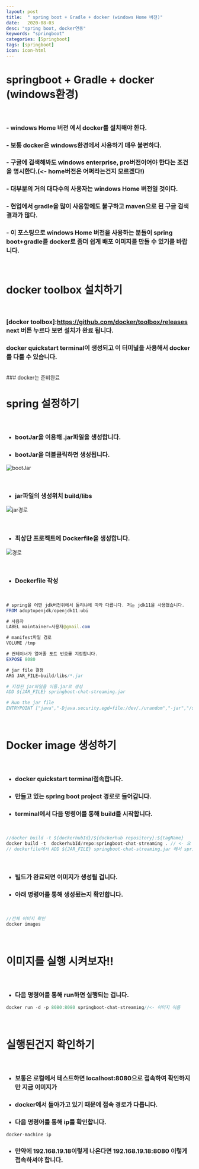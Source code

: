 ```yaml
---
layout: post
title:  " spring boot + Gradle + docker (windows Home 버전)"
date:   2020-08-03
desc: "spring boot, docker연동"
keywords: "springboot"
categories: [Springboot]
tags: [springboot]
icon: icon-html
---
```


springboot + Gradle + docker (windows환경)
======

<br/>

### - windows Home 버전 에서 docker를 설치해야 한다.
### - 보통 docker은 windows환경에서 사용하기 매우 불편하다.
### - 구글에 검색해봐도 windows enterprise, pro버전이어야 한다는 조건을 명시한다.(<- home버전은 어쩌라는건지 모르겠다!)
### - 대부분의 거의 대다수의 사용자는 windows Home 버전일 것이다. 
### - 현업에서 gradle을 많이 사용함에도 불구하고 maven으로 된 구글 검색 결과가 많다. 
### - 이 포스팅으로 windows Home 버전을 사용하는 분들이 spring boot+gradle를 docker로 좀더 쉽게 배포 이미지를 만들 수 있기를 바랍니다.


<br/>

docker toolbox 설치하기
=====

<br/>

### [docker toolbox]:https://github.com/docker/toolbox/releases next 버튼 누르다 보면 설치가 완료 됩니다.
### docker quickstart terminal이 생성되고 이 터미널을 사용해서 docker를 다룰 수 있습니다.
<br/>
### docker는 준비완료

<br/>

spring 설정하기
=====

<br/>

+ ### bootJar을 이용해 .jar파일을 생성합니다.
+ ### bootJar을 더블클릭하면 생성됩니다.
![bootJar](https://user-images.githubusercontent.com/37110261/89183946-006a3e80-d5d3-11ea-83ff-647afcd48cf6.PNG)

<br/>

+ ### jar파일의 생성위치 build/libs
![jar경로](https://user-images.githubusercontent.com/37110261/89183953-019b6b80-d5d3-11ea-89da-becf0616cb23.PNG)

<br/>

+ ### 최상단 프로젝트에 Dockerfile을 생성합니다.
![경로](https://user-images.githubusercontent.com/37110261/89183393-1f1c0580-d5d2-11ea-9f36-5ba91f51e1b0.PNG)

<br/>

+ ### Dockerfile 작성

<br/>

``` java
# spring을 어떤 jdk버전위에서 돌리냐에 따라 다릅니다. 저는 jdk11을 사용했습니다.
FROM adoptopenjdk/openjdk11:ubi

# 사용자
LABEL maintainer=사용자@gmail.com

# manifest파일 경로
VOLUME /tmp

# 컨테이너가 열어줄 포트 번호를 지정합니다.
EXPOSE 8080

# jar file 결정
ARG JAR_FILE=build/libs/*.jar

# 지정된 jar파일을 이름.jar로 생성
ADD ${JAR_FILE} springboot-chat-streaming.jar

# Run the jar file
ENTRYPOINT ["java","-Djava.security.egd=file:/dev/./urandom","-jar","/springboot-chat-streaming.jar"]

```

<br/>

Docker image 생성하기
=====

<br/>

+ ### docker quickstart terminal접속합니다.
+ ### 만들고 있는 spring boot project 경로로 들어갑니다.
+ ### terminal에서 다음 명령어를 통해 build를 시작합니다.

<br/>

``` java
//docker build -t ${dockerhubId}/${dockerhub repository}:${tagName}
docker build -t  dockerhubId/repo:springboot-chat-streaming . // <- 요 . 부분까지 입력하셔야 합니다.
// dockerfile에서 ADD ${JAR_FILE} springboot-chat-streaming.jar 에서 springboot-chat-streaming부분 입력

```
<br/>

+ ### 빌드가 완료되면 이미지가 생성될 겁니다.
+ ### 아래 명령어를 통해 생성됬는지 확인합니다.

<br/>

``` java
//전체 이미지 확인
docker images
```

<br/>

이미지를 실행 시켜보자!!
=====

<br/>

+ ### 다음 명령어를 통해 run하면 실행되는 겁니다.

``` java
docker run -d -p 8080:8080 springboot-chat-streaming//<- 이미지 이름
```

<br/>

실행된건지 확인하기
=====

<br/>

+ ### 보통은 로컬에서 테스트하면 localhost:8080으로 접속하여 확인하지만 지금 이미지가
+ ### docker에서 돌아가고 있기 때문에 접속 경로가 다릅니다.
+ ### 다음 명령어를 통해 ip를 확인합니다.

``` java
docker-machine ip
```
+ ### 만약에 192.168.19.18이렇게 나온다면  192.168.19.18:8080 이렇게 접속하셔야 합니다.